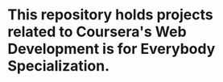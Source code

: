 # This repository holds projects related to Coursera's Web Development is for Everybody Specialization. 
